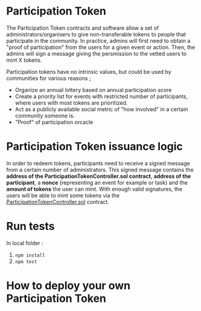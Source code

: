 # Participation Token

The Participation Token contracts and software allow a set of administrators/organisers to give non-transferable tokens to 
people that participate in the community. In practice, admins will first need to obtain a "proof of participation" from 
the users for a given event or action. Then, the admins will sign a message giving the persmission to the vetted users to
mint X tokens. 

Participation tokens have no intrinsic values, but could be used by communities for various reasons ; 
+ Organize an annual lottery based on annual participation score
+ Create a priority list for events with restricted number of participants, where users with most tokens are prioritized.
+ Act as a publicly available social metric of "how involved" in a certain community someone is. 
+ "Proof" of participation orcacle

# Participation Token issuance logic

In order to redeem tokens, participants need to receive a signed message from a certain number of administrators.
This signed message contains the **address of the ParticipationTokenController.sol contract**, **address of the participant**,
a **nonce** (representing an event for example or task) and the **amount of tokens** the user can mint. With enough valid
signatures, the users will be able to mint some tokens via the [ParticipationTokenController.sol](https://github.com/PhABC/participation-token/blob/master/contracts/token/ParticipationTokenController.sol) contract.

# Run tests
In local folder :
1. `npm install`
2. `npm test`

# How to deploy your own Participation Token
